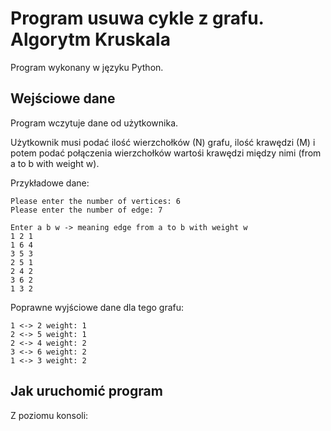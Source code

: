 
**Program usuwa cykle z grafu. Algorytm Kruskala**
==============================================
<p>Program wykonany w języku Python.

Wejściowe dane
------------------
<p>Program wczytuje dane od użytkownika. 

Użytkownik musi podać ilość wierzchołków (N) grafu, ilość krawędzi (M) i potem podać połączenia wierzchołków wartośi krawędzi między nimi (from a to b with weight w).
 

Przykładowe dane:

    Please enter the number of vertices: 6
    Please enter the number of edge: 7
    
    Enter a b w -> meaning edge from a to b with weight w
    1 2 1
    1 6 4 
    3 5 3
    2 5 1
    2 4 2
    3 6 2
    1 3 2

Poprawne wyjściowe dane dla tego grafu:

    1 <-> 2 weight: 1
    2 <-> 5 weight: 1
    2 <-> 4 weight: 2
    3 <-> 6 weight: 2
    1 <-> 3 weight: 2

Jak uruchomić program
--------------------------

Z poziomu konsoli: 

